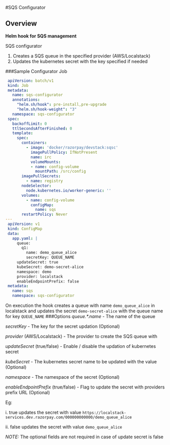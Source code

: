 #SQS Configurator
## Overview
**Helm hook for SQS management**

SQS configurator 
1. Creates a SQS queue in the specified provider (AWS/Localstack)
2. Updates the kubernetes secret with the key specified if needed 

###Sample Configurator Job
```yaml
 apiVersion: batch/v1
 kind: Job
 metadata:
   name: sqs-configurator
   annotations:
     "helm.sh/hook": pre-install,pre-upgrade
     "helm.sh/hook-weight": "3"
   namespace: sqs-configurator
 spec:
   backoffLimit: 0
   ttlSecondsAfterFinished: 0
   template:
     spec:
       containers:
         - image: 'docker/razorpay/devstack:sqsc'
           imagePullPolicy: IfNotPresent
           name: irc
           volumeMounts:
           - name: config-volume
             mountPath: /src/config
       imagePullSecrets:
         - name: registry
       nodeSelector:
         node.kubernetes.io/worker-generic: ''
       volumes:
         - name: config-volume
           configMap:
             name: sqs
       restartPolicy: Never
---
 apiVersion: v1
 kind: ConfigMap
 data:
   app.yaml: |
     queue:
       q1:
         name: demo_queue_alice
         secretKey: QUEUE_NAME
     updateSecret: true
     kubeSecret: demo-secret-alice
     namespace: demo
     provider: localstack
     enableEndpointPrefix: false
 metadata:
   name: sqs
   namespace: sqs-configurator
```
On execution the hook creates a queue with name `demo_queue_alice` in localstack and updates the secret `demo-secret-alice` with the queue name for key `QUEUE_NAME`
###Options 
*queue.\*.name* - The name of the queue 

*secretKey* - The key for the secret updation (Optional)

*provider* (AWS/Localstack) - The provider to create the SQS queue with 

*updateSecret* (true/false) - Enable / disable the updation of kubernetes secret 

*kubeSecret*  - The kubernetes secret name to be updated with the value (Optional)

*namespace* - The namespace of the secret (Optional)

*enableEndpointPrefix* (true/false) - Flag to update the secret with providers prefix URL (Optional)

Eg: 

i.  true updates the secret with value `https://localstack-services.dev.razorpay.com/000000000000/demo_queue_alice` 

ii. false updates the secret with value `demo_queue_alice`
 
*NOTE:* The optional fields are not required in case of update secret is false 